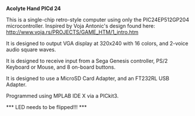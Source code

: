 <b>Acolyte Hand PICd 24</b>

This is a single-chip retro-style computer using only the PIC24EP512GP204 microcontroller.  Inspired by Voja Antonic's design found here:  http://www.voja.rs/PROJECTS/GAME_HTM/1_intro.htm

It is designed to output VGA display at 320x240 with 16 colors, and 2-voice audio square waves.

It is designed to receive input from a Sega Genesis controller, PS/2 Keyboard or Mouse, and 8 on-board buttons.

It is designed to use a MicroSD Card Adapter, and an FT232RL USB Adapter.

Programmed using MPLAB IDE X via a PICkit3.

*** LED needs to be flipped!!! ***

<img href="Board.jpg">

<img href="Bird.jpg">
